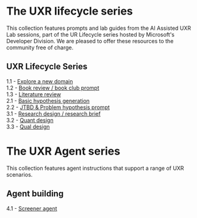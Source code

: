 #  The UXR lifecycle series 
This collection features prompts and lab guides from the AI Assisted UXR Lab sessions, part of the UR Lifecycle series hosted by Microsoft's Developer Division. We are pleased to offer these resources to the community free of charge.

## UXR Lifecycle Series 

1.1 - [Explore a new domain](https://github.com/gruxie/ai_lab_2025/tree/main/1.1_lit_review_book)  
1.2 - [Book review / book club prompt](https://github.com/gruxie/ai_lab_2025/tree/main/1.2_lit_review_article)  
1.3 - [Literature review](https://github.com/gruxie/ai_lab_2025/tree/main/1.3_anno_lit_review)  
2.1 - [Basic hypothesis generation](https://github.com/gruxie/ai_lab_2025/tree/main/2.1_hyp_gen)   
2.2 - [JTBD & Problem hypothesis prompt](https://github.com/gruxie/ai_lab_2025/tree/main/2.2_jtbd_hyp_gen)  
3.1 - [Research design / research brief](https://github.com/gruxie/ai_lab_2025/tree/main/3.1_researchApproach)  
3.2 - [Quant design](https://github.com/gruxie/ai_lab_2025/tree/main/3.2_quant)  
3.3 - [Qual design](https://github.com/gruxie/ai_lab_2025/tree/main/3.3_qualDguide)  


# The UXR Agent series
This collection features agent instructions that support a range of UXR scenarios.

## Agent building
4.1 - [Screener agent](https://github.com/gruxie/ai_lab_2025/tree/main/4.1_screener_agent)  

